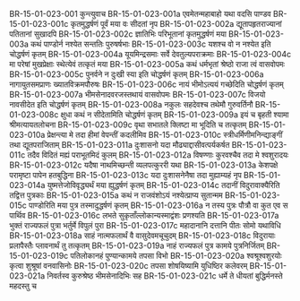 BR-15-01-023-001	कुन्त्युवाच
BR-15-01-023-001a	एवमेतन्महाबाहो यथा वदसि पाण्डव
BR-15-01-023-001c	कृतमुद्धर्षणं पूर्वं मया वः सीदतां नृप
BR-15-01-023-002a	द्यूतापहृतराज्यानां पतितानां सुखादपि
BR-15-01-023-002c	ज्ञातिभिः परिभूतानां कृतमुद्धर्षणं मया
BR-15-01-023-003a	कथं पाण्डोर्न नश्येत सन्ततिः पुरुषर्षभाः
BR-15-01-023-003c	यशश्च वो न नश्येत इति चोद्धर्षणं कृतम्
BR-15-01-023-004a	यूयमिन्द्रसमाः सर्वे देवतुल्यपराक्रमाः
BR-15-01-023-004c	मा परेषां मुखप्रेक्षाः स्थेत्येवं तत्कृतं मया
BR-15-01-023-005a	कथं धर्मभृतां श्रेष्ठो राजा त्वं वासवोपमः
BR-15-01-023-005c	पुनर्वने न दुःखी स्या इति चोद्धर्षणं कृतम्
BR-15-01-023-006a	नागायुतसमप्राणः ख्यातविक्रमपौरुषः
BR-15-01-023-006c	नायं भीमोऽत्ययं गच्छेदिति चोद्धर्षणं कृतम्
BR-15-01-023-007a	भीमसेनादवरजस्तथायं वासवोपमः
BR-15-01-023-007c	विजयो नावसीदेत इति चोद्धर्षणं कृतम्
BR-15-01-023-008a	नकुलः सहदेवश्च तथेमौ गुरुवर्तिनौ
BR-15-01-023-008c	क्षुधा कथं न सीदेतामिति चोद्धर्षणं कृतम्
BR-15-01-023-009a	इयं च बृहती श्यामा श्रीमत्यायतलोचना
BR-15-01-023-009c	वृथा सभातले क्लिष्टा मा भूदिति च तत्कृतम्
BR-15-01-023-010a	प्रेक्षन्त्या मे तदा हीमां वेपन्तीं कदलीमिव
BR-15-01-023-010c	स्त्रीधर्मिणीमनिन्द्याङ्गीं तथा द्यूतपराजिताम्
BR-15-01-023-011a	दुःशासनो यदा मौढ्याद्दासीवत्पर्यकर्षत
BR-15-01-023-011c	तदैव विदितं मह्यं पराभूतमिदं कुलम्
BR-15-01-023-012a	विषण्णाः कुरवश्चैव तदा मे श्वशुरादयः
BR-15-01-023-012c	यदैषा नाथमिच्छन्ती व्यलपत्कुररी यथा
BR-15-01-023-013a	केशपक्षे परामृष्टा पापेन हतबुद्धिना
BR-15-01-023-013c	यदा दुःशासनेनैषा तदा मुह्याम्यहं नृप
BR-15-01-023-014a	युष्मत्तेजोविवृद्ध्यर्थं मया ह्युद्धर्षणं कृतम्
BR-15-01-023-014c	तदानीं विदुरावाक्यैरिति तद्वित्त पुत्रकाः
BR-15-01-023-015a	कथं न राजवंशोऽयं नश्येत्प्राप्य सुतान्मम
BR-15-01-023-015c	पाण्डोरिति मया पुत्र तस्मादुद्धर्षणं कृतम्
BR-15-01-023-016a	न तस्य पुत्रः पौत्रौ वा कुत एव स पार्थिव
BR-15-01-023-016c	लभते सुकृताँल्लोकान्यस्माद्वंशः प्रणश्यति
BR-15-01-023-017a	भुक्तं राज्यफलं पुत्रा भर्तुर्मे विपुलं पुरा
BR-15-01-023-017c	महादानानि दत्तानि पीतः सोमो यथाविधि
BR-15-01-023-018a	साहं नात्मफलार्थं वै वासुदेवमचूचुदम्
BR-15-01-023-018c	विदुरायाः प्रलापैस्तैः प्लावनार्थं तु तत्कृतम्
BR-15-01-023-019a	नाहं राज्यफलं पुत्र कामये पुत्रनिर्जितम्
BR-15-01-023-019c	पतिलोकानहं पुण्यान्कामये तपसा विभो
BR-15-01-023-020a	श्वश्रूश्वशुरयोः कृत्वा शुश्रूषां वनवासिनोः
BR-15-01-023-020c	तपसा शोषयिष्यामि युधिष्ठिर कलेवरम्
BR-15-01-023-021a	निवर्तस्व कुरुश्रेष्ठ भीमसेनादिभिः सह
BR-15-01-023-021c	धर्मे ते धीयतां बुद्धिर्मनस्ते महदस्तु च
